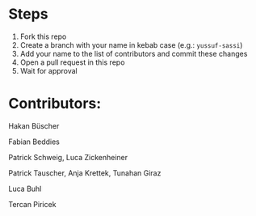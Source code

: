 # Steps
1. Fork this repo
2. Create a branch with your name in kebab case (e.g.: `yussuf-sassi`)
3. Add your name to the list of contributors and commit these changes
4. Open a pull request in this repo
5. Wait for approval

# Contributors:
Hakan Büscher

Fabian Beddies

Patrick Schweig, Luca Zickenheiner

Patrick Tauscher, Anja Krettek, Tunahan Giraz

Luca Buhl

Tercan Piricek
